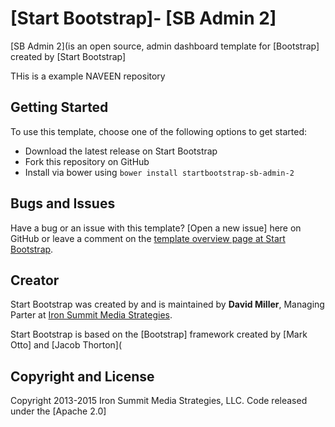 # [Start Bootstrap]- [SB Admin 2]

[SB Admin 2](is an open source, admin dashboard template for [Bootstrap] created by [Start Bootstrap]

THis is a example NAVEEN repository
## Getting Started

To use this template, choose one of the following options to get started:
* Download the latest release on Start Bootstrap
* Fork this repository on GitHub
* Install via bower using `bower install startbootstrap-sb-admin-2`

## Bugs and Issues

Have a bug or an issue with this template? [Open a new issue] here on GitHub or leave a comment on the [template overview page at Start Bootstrap](http://startbootstrap.com/template-overviews/sb-admin-2/).

## Creator

Start Bootstrap was created by and is maintained by **David Miller**, Managing Parter at [Iron Summit Media Strategies](http://www.ironsummitmedia.com/).



Start Bootstrap is based on the [Bootstrap] framework created by [Mark Otto] and [Jacob Thorton](

## Copyright and License

Copyright 2013-2015 Iron Summit Media Strategies, LLC. Code released under the [Apache 2.0]